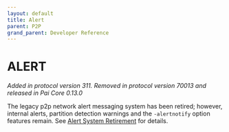 ```yaml
---
layout: default
title: Alert
parent: P2P
grand_parent: Developer Reference
---
```


ALERT
====================

*Added in protocol version 311.*
*Removed in protocol version 70013 and released in Pai Core 0.13.0*

The legacy p2p network alert messaging system has been retired; however, internal alerts, partition detection warnings and the `-alertnotify` option features remain. See [Alert System Retirement](https://Pai.org/en/alert/2016-11-01-alert-retirement) for details.
